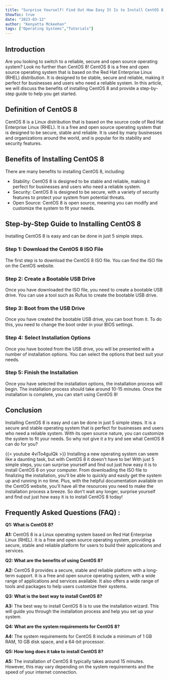 ```yaml
---
title: "Surprise Yourself! Find Out How Easy It Is to Install CentOS 8 in Just 5 Simple Steps!"
ShowToc: true 
date: "2023-03-12"
author: "Kenyatta Mckeehan" 
tags: ["Operating Systems","Tutorials"]
---
```

## Introduction 
Are you looking to switch to a reliable, secure and open source operating system? Look no further than CentOS 8! CentOS 8 is a free and open source operating system that is based on the Red Hat Enterprise Linux (RHEL) distribution. It is designed to be stable, secure and reliable, making it perfect for businesses and users who need a reliable system. In this article, we will discuss the benefits of installing CentOS 8 and provide a step-by-step guide to help you get started.

## Definition of CentOS 8
CentOS 8 is a Linux distribution that is based on the source code of Red Hat Enterprise Linux (RHEL). It is a free and open source operating system that is designed to be secure, stable and reliable. It is used by many businesses and organizations around the world, and is popular for its stability and security features. 

## Benefits of Installing CentOS 8
There are many benefits to installing CentOS 8, including: 

- Stability: CentOS 8 is designed to be stable and reliable, making it perfect for businesses and users who need a reliable system. 
- Security: CentOS 8 is designed to be secure, with a variety of security features to protect your system from potential threats. 
- Open Source: CentOS 8 is open source, meaning you can modify and customize the system to fit your needs. 

## Step-by-Step Guide to Installing CentOS 8
Installing CentOS 8 is easy and can be done in just 5 simple steps. 

### Step 1: Download the CentOS 8 ISO File
The first step is to download the CentOS 8 ISO file. You can find the ISO file on the CentOS website. 

### Step 2: Create a Bootable USB Drive
Once you have downloaded the ISO file, you need to create a bootable USB drive. You can use a tool such as Rufus to create the bootable USB drive. 

### Step 3: Boot from the USB Drive
Once you have created the bootable USB drive, you can boot from it. To do this, you need to change the boot order in your BIOS settings. 

### Step 4: Select Installation Options
Once you have booted from the USB drive, you will be presented with a number of installation options. You can select the options that best suit your needs. 

### Step 5: Finish the Installation
Once you have selected the installation options, the installation process will begin. The installation process should take around 10-15 minutes. Once the installation is complete, you can start using CentOS 8! 

## Conclusion
Installing CentOS 8 is easy and can be done in just 5 simple steps. It is a secure and stable operating system that is perfect for businesses and users who need a reliable system. With its open source nature, you can customize the system to fit your needs. So why not give it a try and see what CentOS 8 can do for you?

{{< youtube 4viTo4gulQk >}} 
Installing a new operating system can seem like a daunting task, but with CentOS 8 it doesn't have to be! With just 5 simple steps, you can surprise yourself and find out just how easy it is to install CentOS 8 on your computer. From downloading the ISO file to finalizing the installation, you'll be able to quickly and easily get the system up and running in no time. Plus, with the helpful documentation available on the CentOS website, you'll have all the resources you need to make the installation process a breeze. So don't wait any longer, surprise yourself and find out just how easy it is to install CentOS 8 today!

## Frequently Asked Questions (FAQ) :
**Q1: What is CentOS 8?**

**A1:** CentOS 8 is a Linux operating system based on Red Hat Enterprise Linux (RHEL). It is a free and open source operating system, providing a secure, stable and reliable platform for users to build their applications and services.

**Q2: What are the benefits of using CentOS 8?**

**A2:** CentOS 8 provides a secure, stable and reliable platform with a long-term support. It is a free and open source operating system, with a wide range of applications and services available. It also offers a wide range of tools and packages to help users customize their systems.

**Q3: What is the best way to install CentOS 8?**

**A3:** The best way to install CentOS 8 is to use the installation wizard. This will guide you through the installation process and help you set up your system.

**Q4: What are the system requirements for CentOS 8?**

**A4:** The system requirements for CentOS 8 include a minimum of 1 GB RAM, 10 GB disk space, and a 64-bit processor.

**Q5: How long does it take to install CentOS 8?**

**A5:** The installation of CentOS 8 typically takes around 15 minutes. However, this may vary depending on the system requirements and the speed of your internet connection.





